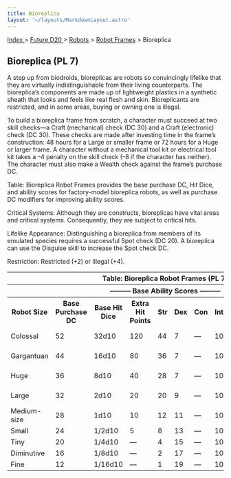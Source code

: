 ```yaml
---
title: Bioreplica
layout: '~/layouts/MarkdownLayout.astro'
---
```


[ Index ](/) > [ Future D20 ](/future.d20.srd) > [Robots](/future.d20.srd/robots) > [Robot Frames](/future.d20.srd/robots/robot.frames) > Bioreplica

## Bioreplica (PL 7)

A step up from biodroids, bioreplicas are robots so convincingly lifelike that
they are virtually indistinguishable from their living counterparts. The
bioreplica’s components are made up of lightweight plastics in a synthetic
sheath that looks and feels like real flesh and skin. Bioreplicants are
restricted, and in some areas, buying or owning one is illegal.

To build a bioreplica frame from scratch, a character must succeed at two
skill checks—a Craft (mechanical) check (DC 30) and a Craft (electronic) check
(DC 30). These checks are made after investing time in the frame’s
construction: 48 hours for a Large or smaller frame or 72 hours for a Huge or
larger frame. A character without a mechanical tool kit or electrical tool kit
takes a –4 penalty on the skill check (–8 if the character has neither). The
character must also make a Wealth check against the frame’s purchase DC.

Table: Bioreplica Robot Frames provides the base purchase DC, Hit Dice, and
ability scores for factory-model bioreplica robots, as well as purchase DC
modifiers for improving ability scores.

Critical Systems: Although they are constructs, bioreplicas have vital areas
and critical systems. Consequently, they are subject to critical hits.

Lifelike Appearance: Distinguishing a bioreplica from members of its emulated
species requires a successful Spot check (DC 20). A bioreplica can use the
Disguise skill to increase the Spot check DC.

Restriction: Restricted (+2) or Illegal (+4).


<table> <tr><th colspan="12">Table: Bioreplica Robot Frames (PL 7)</th></tr> <tr><th colspan="12">——— Base Ability Scores ———</th></tr> <tr><th>Robot Size</th><th>Base Purchase DC</th><th>Base Hit Dice</th><th>Extra Hit Points</th><th>Str</th><th>Dex</th><th>Con</th><th>Int</th><th>Wis</th><th>Cha</th><th>Maximum Hit Dice/Purchase DC Modifier</th></tr> <tr><td>Colossal</td><td>52</td><td>32d10</td><td>120</td><td>44</td><td>7</td><td>—</td><td>10</td><td>10</td><td>10</td><td>45d10/+4 per HD</td></tr> <tr class="shaded"><td>Gargantuan</td><td>44</td><td>16d10</td><td>80</td><td>36</td><td>7</td><td>—</td><td>10</td><td>10</td><td>10</td><td>31d10/+3 per HD</td></tr> <tr><td>Huge</td><td>36</td><td>8d10</td><td>40</td><td>28</td><td>7</td><td>—</td><td>10</td><td>10</td><td>10</td><td>15d10/+2 per HD</td></tr> <tr class="shaded"><td>Large</td><td>32</td><td>2d10</td><td>20</td><td>20</td><td>9</td><td>—</td><td>10</td><td>10</td><td>10</td><td>7d10/+1 per HD</td></tr> <tr><td>Medium-size</td><td>28</td><td>1d10</td><td>10</td><td>12</td><td>11</td><td>—</td><td>10</td><td>10</td><td>10</td><td>—</td></tr> <tr class="shaded"><td>Small</td><td>24</td><td>1/2d10</td><td>5</td><td>8</td><td>13</td><td>—</td><td>10</td><td>10</td><td>10</td><td>—</td></tr> <tr><td>Tiny</td><td>20</td><td>1/4d10</td><td>—</td><td>4</td><td>15</td><td>—</td><td>10</td><td>10</td><td>10</td><td>—</td></tr> <tr class="shaded"><td>Diminutive</td><td>16</td><td>1/8d10</td><td>—</td><td>2</td><td>17</td><td>—</td><td>10</td><td>10</td><td>10</td><td>—</td></tr> <tr><td>Fine</td><td>12</td><td>1/16d10</td><td>—</td><td>1</td><td>19</td><td>—</td><td>10</td><td>10</td><td>10</td><td>—</td></tr> </table>



